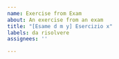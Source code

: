 ```yaml
---
name: Exercise from Exam
about: An exercise from an exam
title: "[Esame d m y] Esercizio x"
labels: da risolvere
assignees: ''

---
```



